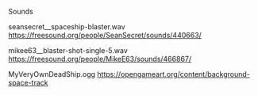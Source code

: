 Sounds

seansecret__spaceship-blaster.wav
    https://freesound.org/people/SeanSecret/sounds/440663/

mikee63__blaster-shot-single-5.wav
    https://freesound.org/people/MikeE63/sounds/466867/

MyVeryOwnDeadShip.ogg
    https://opengameart.org/content/background-space-track